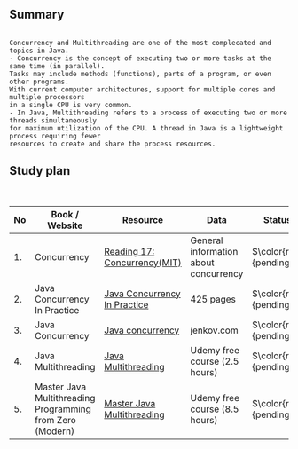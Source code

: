 ## Summary 

```

Concurrency and Multithreading are one of the most complecated and topics in Java. 
- Concurrency is the concept of executing two or more tasks at the same time (in parallel). 
Tasks may include methods (functions), parts of a program, or even other programs. 
With current computer architectures, support for multiple cores and multiple processors 
in a single CPU is very common.
- In Java, Multithreading refers to a process of executing two or more threads simultaneously 
for maximum utilization of the CPU. A thread in Java is a lightweight process requiring fewer 
resources to create and share the process resources.
```

## Study plan 
<br />

|No|Book / Website |Resource|Data|Status|
|---|---|---|---|---|
|1.|Concurrency|[Reading 17: Concurrency(MIT)](https://web.mit.edu/6.005/www/fa14/classes/17-concurrency/#:~:text=Concurrency%20means%20multiple%20computations%20are,cores%20on%20a%20single%20chip)|General information about concurrency|$\color{red}{pending}$|
|2.|Java Concurrency In Practice|[Java Concurrency In Practice](https://github.com/abbos0123/Computer-Science-Books/blob/main/Design-Patterns/heaf-first-desighn%20patterns.pdf)|425 pages|$\color{red}{pending}$|
|3.|Java Concurrency|[Java concurrency](https://jenkov.com/tutorials/java-concurrency/concurrency-models.html)|jenkov.com|$\color{red}{pending}$|
|4.|Java Multithreading|[ Java Multithreading](https://www.udemy.com/course/java-multithreading/?ranMID=39197&ranEAID=JVFxdTr9V80&ranSiteID=JVFxdTr9V80-EEiV7stkZNhFdubcWs._cw&LSNPUBID=JVFxdTr9V80&utm_source=aff-campaign&utm_medium=udemyads)|Udemy free course (2.5 hours)|$\color{red}{pending}$|
|5.|Master Java Multithreading Programming from Zero (Modern)|[Master Java Multithreading](https://www.udemy.com/course/java-multi-threading-programming/?ranMID=39197&ranEAID=JVFxdTr9V80&ranSiteID=JVFxdTr9V80-M7ZIY4IEDOE5n6csacdMrQ&LSNPUBID=JVFxdTr9V80&utm_source=aff-campaign&utm_medium=udemyads)|Udemy free course (8.5 hours)|$\color{red}{pending}$|
